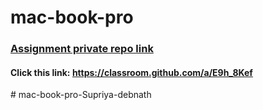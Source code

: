 # mac-book-pro
### [Assignment private repo link](https://classroom.github.com/a/E9h_8Kef)
#### Click this link: https://classroom.github.com/a/E9h_8Kef
#   m a c - b o o k - p r o - S u p r i y a - d e b n a t h  
 